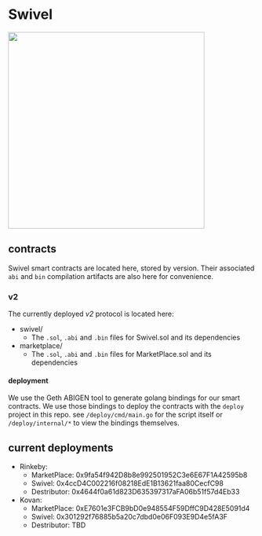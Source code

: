 # Swivel

<img src="https://user-images.githubusercontent.com/62613746/111923535-1cddbd00-8a76-11eb-80fa-853acfc789e3.png" width="400px">

## contracts
Swivel smart contracts are located here, stored by version. Their associated `abi` and `bin` compilation artifacts are also here for convenience.

### v2
The currently deployed *v2* protocol is located here:
* swivel/
  * The `.sol`, `.abi` and `.bin` files for Swivel.sol and its dependencies
* marketplace/
  * The `.sol`, `.abi` and `.bin` files for MarketPlace.sol and its dependencies

#### deployment
We use the Geth ABIGEN tool to generate golang bindings for our smart contracts. We use those bindings to deploy the contracts with the
`deploy` project in this repo. see `/deploy/cmd/main.go` for the script itself or `/deploy/internal/*` to view the bindings themselves.

## current deployments
* Rinkeby:
  * MarketPlace: 0x9fa54f942D8b8e992501952C3e6E67F1A42595b8
  * Swivel: 0x4ccD4C002216f08218EdE1B13621faa80CecfC98
  * Destributor: 0x4644f0a61d823D635397317aFA06b51f57d4Eb33
* Kovan:
  * MarketPlace: 0xE7601e3FCB9bD0e948554F59DffC9D428E5091d4
  * Swivel: 0x301292f76885b5a20c7dbd0e06F093E9D4e5fA3F
  * Destributor: TBD
